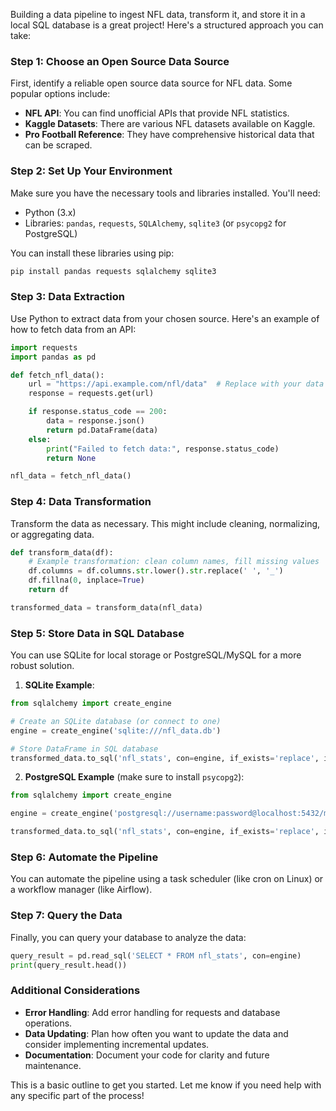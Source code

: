 Building a data pipeline to ingest NFL data, transform it, and store it in a local SQL database is a great project! Here's a structured approach you can take:

### Step 1: Choose an Open Source Data Source

First, identify a reliable open source data source for NFL data. Some popular options include:

- **NFL API**: You can find unofficial APIs that provide NFL statistics.
- **Kaggle Datasets**: There are various NFL datasets available on Kaggle.
- **Pro Football Reference**: They have comprehensive historical data that can be scraped.

### Step 2: Set Up Your Environment

Make sure you have the necessary tools and libraries installed. You'll need:

- Python (3.x)
- Libraries: `pandas`, `requests`, `SQLAlchemy`, `sqlite3` (or `psycopg2` for PostgreSQL)

You can install these libraries using pip:

```bash
pip install pandas requests sqlalchemy sqlite3
```

### Step 3: Data Extraction

Use Python to extract data from your chosen source. Here's an example of how to fetch data from an API:

```python
import requests
import pandas as pd

def fetch_nfl_data():
    url = "https://api.example.com/nfl/data"  # Replace with your data source
    response = requests.get(url)

    if response.status_code == 200:
        data = response.json()
        return pd.DataFrame(data)
    else:
        print("Failed to fetch data:", response.status_code)
        return None

nfl_data = fetch_nfl_data()
```

### Step 4: Data Transformation

Transform the data as necessary. This might include cleaning, normalizing, or aggregating data.

```python
def transform_data(df):
    # Example transformation: clean column names, fill missing values
    df.columns = df.columns.str.lower().str.replace(' ', '_')
    df.fillna(0, inplace=True)
    return df

transformed_data = transform_data(nfl_data)
```

### Step 5: Store Data in SQL Database

You can use SQLite for local storage or PostgreSQL/MySQL for a more robust solution.

1. **SQLite Example**:

```python
from sqlalchemy import create_engine

# Create an SQLite database (or connect to one)
engine = create_engine('sqlite:///nfl_data.db')

# Store DataFrame in SQL database
transformed_data.to_sql('nfl_stats', con=engine, if_exists='replace', index=False)
```

2. **PostgreSQL Example** (make sure to install `psycopg2`):

```python
from sqlalchemy import create_engine

engine = create_engine('postgresql://username:password@localhost:5432/mydatabase')

transformed_data.to_sql('nfl_stats', con=engine, if_exists='replace', index=False)
```

### Step 6: Automate the Pipeline

You can automate the pipeline using a task scheduler (like cron on Linux) or a workflow manager (like Airflow).

### Step 7: Query the Data

Finally, you can query your database to analyze the data:

```python
query_result = pd.read_sql('SELECT * FROM nfl_stats', con=engine)
print(query_result.head())
```

### Additional Considerations

- **Error Handling**: Add error handling for requests and database operations.
- **Data Updating**: Plan how often you want to update the data and consider implementing incremental updates.
- **Documentation**: Document your code for clarity and future maintenance.

This is a basic outline to get you started. Let me know if you need help with any specific part of the process!
